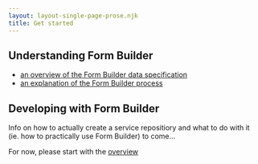 ```yaml
---
layout: layout-single-page-prose.njk
title: Get started
---
```


## Understanding Form Builder

- [an overview of the Form Builder data specification](/overview)
- [an explanation of the Form Builder process](/process)

## Developing with Form Builder

Info on how to actually create a service repositiory and what to do with it (ie. how to practically use Form Builder) to come...

For now, please start with the [overview](/overview)